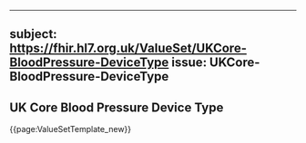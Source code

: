 
---
subject: https://fhir.hl7.org.uk/ValueSet/UKCore-BloodPressure-DeviceType
issue: UKCore-BloodPressure-DeviceType
---
## UK Core Blood Pressure Device Type

{{page:ValueSetTemplate_new}}
    
